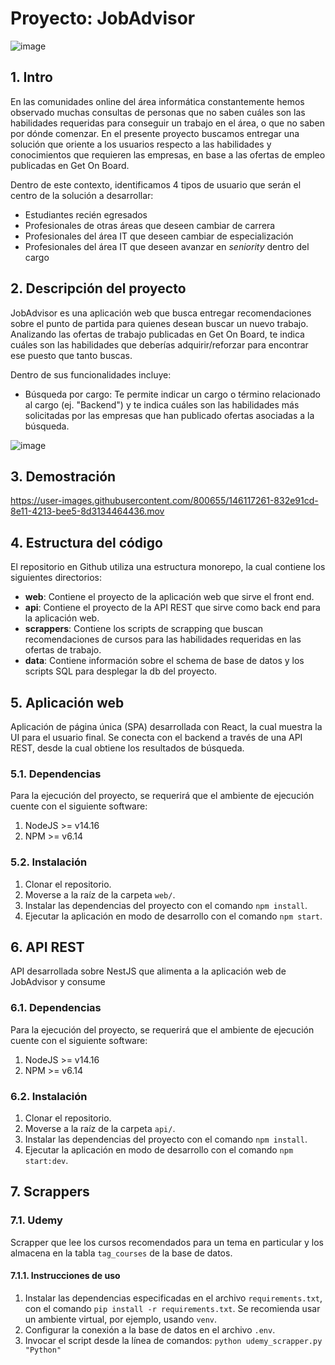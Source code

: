 # Proyecto: JobAdvisor

![image](https://user-images.githubusercontent.com/800655/146115054-1654fb41-f742-4ac9-92d6-1bd5cd63334c.png)


## 1. Intro

En las comunidades online del área informática constantemente hemos observado muchas consultas de personas que no saben cuáles son las habilidades requeridas para conseguir un trabajo en el área, o que no saben por dónde comenzar. En el presente proyecto buscamos entregar una solución que oriente a los usuarios respecto a las habilidades y conocimientos que requieren las empresas, en base a las ofertas de empleo publicadas en Get On Board.

Dentro de este contexto, identificamos 4 tipos de usuario que serán el centro de la solución a desarrollar:
- Estudiantes recién egresados
- Profesionales de otras áreas que deseen cambiar de carrera
- Profesionales del área IT que deseen cambiar de especialización
- Profesionales del área IT que deseen avanzar en _seniority_ dentro del cargo

## 2. Descripción del proyecto

JobAdvisor es una aplicación web que busca entregar recomendaciones sobre el punto de partida para quienes desean buscar un nuevo trabajo. Analizando las ofertas de trabajo publicadas en Get On Board, te indica cuáles son las habilidades que deberías adquirir/reforzar para encontrar ese puesto que tanto buscas.

Dentro de sus funcionalidades incluye:

- Búsqueda por cargo: Te permite indicar un cargo o término relacionado al cargo (ej. "Backend") y te indica cuáles son las habilidades más solicitadas por las empresas que han publicado ofertas asociadas a la búsqueda.

![image](https://user-images.githubusercontent.com/800655/146118758-3c84eb61-ca29-4ef0-9632-4e5d3cadf5d4.png)


## 3. Demostración

https://user-images.githubusercontent.com/800655/146117261-832e91cd-8e11-4213-bee5-8d3134464436.mov


## 4. Estructura del código

El repositorio en Github utiliza una estructura monorepo, la cual contiene los siguientes directorios:

- **web**: Contiene el proyecto de la aplicación web que sirve el front end.
- **api**: Contiene el proyecto de la API REST que sirve como back end para la aplicación web.
- **scrappers**: Contiene los scripts de scrapping que buscan recomendaciones de cursos para las habilidades requeridas en las ofertas de trabajo.
- **data**: Contiene información sobre el schema de base de datos y los scripts SQL para desplegar la db del proyecto.

## 5. Aplicación web

Aplicación de página única (SPA) desarrollada con React, la cual muestra la UI para el usuario final. Se conecta con el backend a través de una API REST, desde la cual obtiene los resultados de búsqueda.

### 5.1. Dependencias

Para la ejecución del proyecto, se requerirá que el ambiente de ejecución cuente con el siguiente software:

1. NodeJS >= v14.16
2. NPM >= v6.14

### 5.2. Instalación

1. Clonar el repositorio.
2. Moverse a la raíz de la carpeta `web/`.
3. Instalar las dependencias del proyecto con el comando `npm install`.
4. Ejecutar la aplicación en modo de desarrollo con el comando `npm start`.


## 6. API REST

API desarrollada sobre NestJS que alimenta a la aplicación web de JobAdvisor y consume 

### 6.1. Dependencias

Para la ejecución del proyecto, se requerirá que el ambiente de ejecución cuente con el siguiente software:

1. NodeJS >= v14.16
2. NPM >= v6.14


### 6.2. Instalación

1. Clonar el repositorio.
2. Moverse a la raíz de la carpeta `api/`.
3. Instalar las dependencias del proyecto con el comando `npm install`.
4. Ejecutar la aplicación en modo de desarrollo con el comando `npm start:dev`.


## 7. Scrappers

### 7.1. Udemy

Scrapper que lee los cursos recomendados para un tema en particular y los almacena en la tabla `tag_courses` de la base de datos.

#### 7.1.1. Instrucciones de uso

1. Instalar las dependencias especificadas en el archivo `requirements.txt`, con el comando `pip install -r requirements.txt`. Se recomienda usar un ambiente virtual, por ejemplo, usando `venv`.
2. Configurar la conexión a la base de datos en el archivo `.env`.
3. Invocar el script desde la línea de comandos: `python udemy_scrapper.py "Python"`
